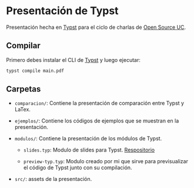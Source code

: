 # Presentación de Typst

Presentación hecha en [Typst](htpps://typst.app) para el ciclo de charlas de [Open Source UC](https://github.com/open-source-uc).

## Compilar

Primero debes instalar el CLI de [Typst](https://github.com/typst/typst#installation) y luego ejecutar:

```bash
typst compile main.pdf
```

## Carpetas

- `comparacion/`: Contiene la presentación de comparación entre Typst y LaTex.

- `ejemplos/`: Contiene los códigos de ejemplos que se muestran en la presentación.

- `modulos/`: Contiene la presentación de los módulos de Typst.

  - `slides.typ`: Modulo de slides para Typst. [Respositorio](https://github.com/andreasKroepelin/typst-slides)

  - `preview-typ.typ`: Modulo creado por mi que sirve para previsualizar el código de Typst junto con su compilación.

- `src/`: assets de la presentación.
